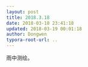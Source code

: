 ```yaml
---
layout: post
title: 2018.3.18
date: 2018-03-18 23:41:18
updated: 2018-03-19 00:01:18
author: Dongwen
typora-root-url: ..
---
```




雨中测绘。          